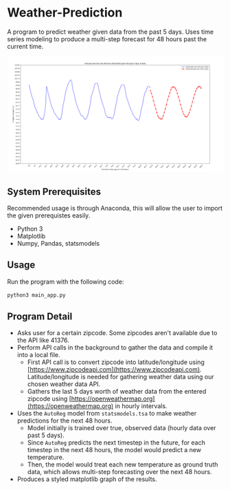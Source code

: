 # Weather-Prediction
A program to predict weather given data from the past 5 days. Uses time series modeling to produce a multi-step forecast for 48 hours past the current time.

![Program Screenshot](images/Weather-Prediction-sc.png)

## System Prerequisites
Recommended usage is through Anaconda, this will allow the user to import the given prerequistes easily.
- Python 3
- Matplotlib
- Numpy, Pandas, statsmodels

## Usage
Run the program with the following code:
```python
python3 main_app.py
```

## Program Detail
- Asks user for a certain zipcode. Some zipcodes aren't available due to the API like 41376.
- Perform API calls in the background to gather the data and compile it into a local file.
    - First API call is to convert zipcode into latitude/longitude using [https://www.zipcodeapi.com](https://www.zipcodeapi.com). Latitude/longitude is needed for gathering weather data using our chosen weather data API.
    - Gathers the last 5 days worth of weather data from the entered zipcode using [https://openweathermap.org](https://openweathermap.org) in hourly intervals.
- Uses the `AutoReg` model from `statsmodels.tsa` to make weather predictions for the next 48 hours.
    - Model initially is trained over true, observed data (hourly data over past 5 days).
    - Since `AutoReg` predicts the next timestep in the future, for each timestep in the next 48 hours, the model would predict a new temperature.
    - Then, the model would treat each new temperature as ground truth data, which allows multi-step forecasting over the next 48 hours.
- Produces a styled matplotlib graph of the results.